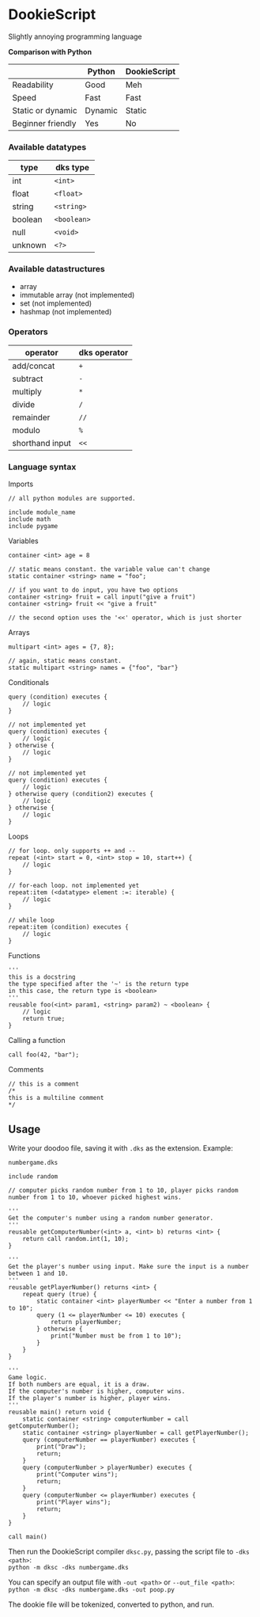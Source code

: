 # DookieScript
Slightly annoying programming language

**Comparison with Python**

|                   | Python  | DookieScript |
|-------------------|---------|--------------|
| Readability       | Good    | Meh          |
| Speed             | Fast    | Fast         |
| Static or dynamic | Dynamic | Static       |
| Beginner friendly | Yes     | No           |

### Available datatypes
| type    | dks type    |
| ------- | ----------- |
| int     | `<int>`     |
| float   | `<float>`   |
| string  | `<string>`  |
| boolean | `<boolean>` |
| null    | `<void>`    |
| unknown | `<?>`       |

### Available datastructures
- array
- immutable array (not implemented)
- set (not implemented)
- hashmap (not implemented)

### Operators
| operator        | dks operator |
| --------------- | ------------ |
| add/concat      | `+`          |
| subtract        | `-`          |
| multiply        | `*`          |
| divide          | `/`          |
| remainder       | `//`         |
| modulo          | `%`          |
| shorthand input | `<<`         |

### Language syntax
Imports
```
// all python modules are supported.

include module_name
include math
include pygame
```
Variables
```
container <int> age = 8

// static means constant. the variable value can't change
static container <string> name = "foo";

// if you want to do input, you have two options
container <string> fruit = call input("give a fruit")
container <string> fruit << "give a fruit"

// the second option uses the '<<' operator, which is just shorter
```
Arrays
```
multipart <int> ages = {7, 8};

// again, static means constant.
static multipart <string> names = {"foo", "bar"}
```

Conditionals
```
query (condition) executes {
    // logic
}

// not implemented yet
query (condition) executes {
    // logic
} otherwise {
    // logic
}

// not implemented yet
query (condition) executes {
    // logic
} otherwise query (condition2) executes {
    // logic
} otherwise {
    // logic
}
```

Loops
```
// for loop. only supports ++ and --
repeat (<int> start = 0, <int> stop = 10, start++) {
    // logic
}

// for-each loop. not implemented yet
repeat:item (<datatype> element :=: iterable) {
    // logic
}

// while loop
repeat:item (condition) executes {
    // logic
}
```

Functions
```
'''
this is a docstring
the type specified after the '~' is the return type
in this case, the return type is <boolean>
'''
reusable foo(<int> param1, <string> param2) ~ <boolean> {
    // logic
    return true;
}
```

Calling a function
```
call foo(42, "bar");
```

Comments
```
// this is a comment
/*
this is a multiline comment
*/
```

## Usage
Write your doodoo file, saving it with `.dks` as the extension. Example:

`numbergame.dks`
```
include random

// computer picks random number from 1 to 10, player picks random number from 1 to 10, whoever picked highest wins.

'''
Get the computer's number using a random number generator.
'''
reusable getComputerNumber(<int> a, <int> b) returns <int> {
    return call random.int(1, 10);
}

'''
Get the player's number using input. Make sure the input is a number between 1 and 10.
'''
reusable getPlayerNumber() returns <int> {
    repeat query (true) {
        static container <int> playerNumber << "Enter a number from 1 to 10";
        query (1 <= playerNumber <= 10) executes {
            return playerNumber;
        } otherwise {
            print("Number must be from 1 to 10");
        }
    }
}

'''
Game logic.
If both numbers are equal, it is a draw.
If the computer's number is higher, computer wins.
If the player's number is higher, player wins.
'''
reusable main() return void {
    static container <string> computerNumber = call getComputerNumber();
    static container <string> playerNumber = call getPlayerNumber();
    query (computerNumber == playerNumber) executes {
        print("Draw");
        return;
    }
    query (computerNumber > playerNumber) executes {
        print("Computer wins");
        return;
    }
    query (computerNumber <= playerNumber) executes {
        print("Player wins");
        return;
    }
}

call main()
```

Then run the DookieScript compiler `dksc.py`, passing the script file to `-dks <path>`:  
`python -m dksc -dks numbergame.dks`

You can specify an output file with `-out <path>` or `--out_file <path>`:  
`python -m dksc -dks numbergame.dks -out poop.py`

The dookie file will be tokenized, converted to python, and run.